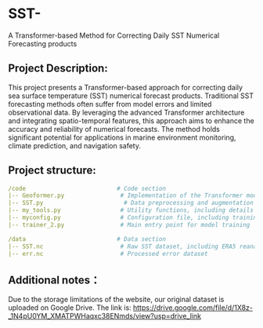 # SST-
A Transformer-based Method for Correcting Daily SST Numerical Forecasting products

## Project Description:

This project presents a Transformer-based approach for correcting daily sea surface temperature (SST) numerical forecast products. Traditional SST forecasting methods often suffer from model errors and limited observational data. By leveraging the advanced Transformer architecture and integrating spatio-temporal features, this approach aims to enhance the accuracy and reliability of numerical forecasts. The method holds significant potential for applications in marine environment monitoring, climate prediction, and navigation safety.

## Project structure:

```yaml
/code                          # Code section
|-- Geoformer.py                # Implementation of the Transformer model
|-- SST.py                       # Data preprocessing and augmentation code, including data loading, normalization, etc.
|-- my_tools.py                 # Utility functions, including details of the Transformer structure implementation
|-- myconfig.py                 # Configuration file, including training parameters, hyperparameters, etc.
|-- trainer_2.py                # Main entry point for model training

/data                          # Data section
|-- SST.nc                      # Raw SST dataset, including ERA5 reanalysis data, model data, etc.
|-- err.nc                      # Processed error dataset

```

## Additional notes：

Due to the storage limitations of the website, our original dataset is uploaded on Google Drive. The link is: https://drive.google.com/file/d/1X8z-_1N4pU0YM_XMATPWHaqxc38ENmds/view?usp=drive_link



